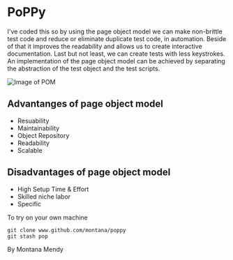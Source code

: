 # PoPPy
I've coded this so by using the page object model we can make non-brittle test code and reduce or eliminate duplicate test code, in automation. Beside of that it improves the readability and allows us to create interactive documentation. Last but not least, we can create tests with less keystrokes. An implementation of the page object model can be achieved by separating the abstraction of the test object and the test scripts.

![Image of POM](https://www.gcreddy.com/wp-content/uploads/2018/08/Page-Object-Model-Pattern-Architecture.jpg)

## Advantanges of page object model
* Resuability
* Maintainability
* Object Repository 
* Readability
* Scalable

## Disadvantages of page object model
* High Setup Time & Effort
* Skilled niche labor
* Specific

To try on your own machine 

    git clone www.github.com/montana/poppy
    git stash pop 

By Montana Mendy
